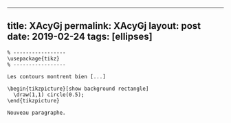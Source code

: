 ---
 title: XAcyGj
 permalink: XAcyGj
 layout: post
 date: 2019-02-24
 tags: [ellipses]
 ---

```latex% Dans le préambule
% -----------------
\usepackage{tikz}
% -----------------

Les contours montrent bien [...]

\begin{tikzpicture}[show background rectangle]
  \draw(1,1) circle(0.5);
\end{tikzpicture}

Nouveau paragraphe.
```